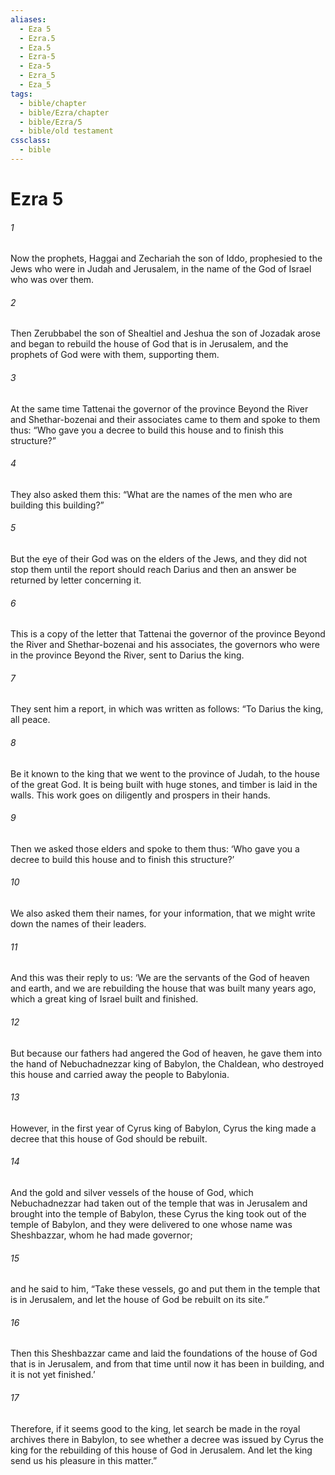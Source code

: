 ```yaml
---
aliases:
  - Eza 5
  - Ezra.5
  - Eza.5
  - Ezra-5
  - Eza-5
  - Ezra_5
  - Eza_5
tags:
  - bible/chapter
  - bible/Ezra/chapter
  - bible/Ezra/5
  - bible/old testament
cssclass:
  - bible
---
```


# Ezra 5

###### 1
Now the prophets, Haggai and Zechariah the son of Iddo, prophesied to the Jews who were in Judah and Jerusalem, in the name of the God of Israel who was over them.
###### 2
Then Zerubbabel the son of Shealtiel and Jeshua the son of Jozadak arose and began to rebuild the house of God that is in Jerusalem, and the prophets of God were with them, supporting them.
###### 3
At the same time Tattenai the governor of the province Beyond the River and Shethar-bozenai and their associates came to them and spoke to them thus: “Who gave you a decree to build this house and to finish this structure?”
###### 4
They also asked them this: “What are the names of the men who are building this building?”
###### 5
But the eye of their God was on the elders of the Jews, and they did not stop them until the report should reach Darius and then an answer be returned by letter concerning it.
###### 6
This is a copy of the letter that Tattenai the governor of the province Beyond the River and Shethar-bozenai and his associates, the governors who were in the province Beyond the River, sent to Darius the king.
###### 7
They sent him a report, in which was written as follows: “To Darius the king, all peace.
###### 8
Be it known to the king that we went to the province of Judah, to the house of the great God. It is being built with huge stones, and timber is laid in the walls. This work goes on diligently and prospers in their hands.
###### 9
Then we asked those elders and spoke to them thus: ‘Who gave you a decree to build this house and to finish this structure?’
###### 10
We also asked them their names, for your information, that we might write down the names of their leaders.
###### 11
And this was their reply to us: ‘We are the servants of the God of heaven and earth, and we are rebuilding the house that was built many years ago, which a great king of Israel built and finished.
###### 12
But because our fathers had angered the God of heaven, he gave them into the hand of Nebuchadnezzar king of Babylon, the Chaldean, who destroyed this house and carried away the people to Babylonia.
###### 13
However, in the first year of Cyrus king of Babylon, Cyrus the king made a decree that this house of God should be rebuilt.
###### 14
And the gold and silver vessels of the house of God, which Nebuchadnezzar had taken out of the temple that was in Jerusalem and brought into the temple of Babylon, these Cyrus the king took out of the temple of Babylon, and they were delivered to one whose name was Sheshbazzar, whom he had made governor;
###### 15
and he said to him, “Take these vessels, go and put them in the temple that is in Jerusalem, and let the house of God be rebuilt on its site.”
###### 16
Then this Sheshbazzar came and laid the foundations of the house of God that is in Jerusalem, and from that time until now it has been in building, and it is not yet finished.’
###### 17
Therefore, if it seems good to the king, let search be made in the royal archives there in Babylon, to see whether a decree was issued by Cyrus the king for the rebuilding of this house of God in Jerusalem. And let the king send us his pleasure in this matter.”



